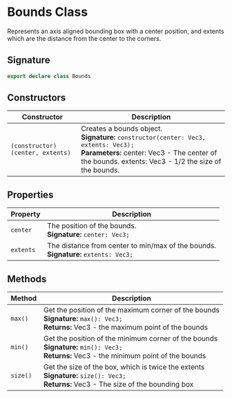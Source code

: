 # Bounds Class

Represents an axis aligned bounding box with a center position, and extents which are the distance from the center to the corners.

## Signature

```typescript
export declare class Bounds
```

## Constructors

| Constructor | Description |
| --- | --- |
| `(constructor)(center, extents)` | Creates a bounds object.<br/>**Signature:** `constructor(center: Vec3, extents: Vec3);`<br/>**Parameters:** center: Vec3 - The center of the bounds. extents: Vec3 - 1/2 the size of the bounds. |

## Properties

| Property | Description |
| --- | --- |
| `center` | The position of the bounds.<br/>**Signature:** `center: Vec3;` |
| `extents` | The distance from center to min/max of the bounds.<br/>**Signature:** `extents: Vec3;` |

## Methods

| Method | Description |
| --- | --- |
| `max()` | Get the position of the maximum corner of the bounds<br/>**Signature:** `max(): Vec3;`<br/>**Returns:** Vec3 - the maximum point of the bounds |
| `min()` | Get the position of the minimum corner of the bounds<br/>**Signature:** `min(): Vec3;`<br/>**Returns:** Vec3 - the minimum point of the bounds |
| `size()` | Get the size of the box, which is twice the extents<br/>**Signature:** `size(): Vec3;`<br/>**Returns:** Vec3 - The size of the bounding box |